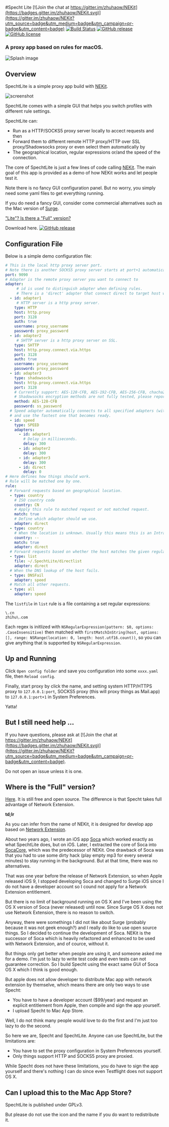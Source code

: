 #Specht Lite
[![Join the chat at https://gitter.im/zhuhaow/NEKit](https://badges.gitter.im/zhuhaow/NEKit.svg)](https://gitter.im/zhuhaow/NEKit?utm_source=badge&utm_medium=badge&utm_campaign=pr-badge&utm_content=badge) [![Build Status](https://travis-ci.org/zhuhaow/SpechtLite.svg?branch=master)](https://travis-ci.org/zhuhaow/SpechtLite) [![GitHub release](https://img.shields.io/github/release/zhuhaow/SpechtLite.svg?maxAge=2592000)](https://github.com/zhuhaow/SpechtLite/releases) [![GitHub license](https://img.shields.io/badge/license-GPLv3-blue.svg)](LICENSE)
### A proxy app based on rules for macOS.

![Splash image](imgs/splash.png)

## Overview
SpechtLite is a simple proxy app build with [NEKit](https://github.com/zhuhaow/NEKit).

![screenshot](imgs/screenshot.png)

SpechtLite comes with a simple GUI that helps you switch profiles with different rule settings.

SpechtLite can:

* Run as a HTTP/SOCKS5 proxy server locally to accect requests and then
* Forward them to different remote HTTP proxy/HTTP over SSL proxy/Shadowsocks proxy or even select them automatically by
* The geographical location, regular expressions or/and the speed of the connection.

The core of SpechtLite is just a few lines of code calling [NEKit](https://github.com/zhuhaow/NEKit). The main goal of this app is provided as a demo of how NEKit works and let people test it.

Note there is no fancy GUI configuration panel. But no worry, you simply need some yaml files to get everything running. 

If you do need a fancy GUI, consider come commercial alternatives such as the Mac version of [Surge](http://surge.run).

["Lite"? Is there a "Full" version?](#full)

Download here. [![GitHub release](https://img.shields.io/github/release/zhuhaow/SpechtLite.svg?maxAge=2592000)](https://github.com/zhuhaow/SpechtLite/releases)

## Configuration File


Below is a simple demo configuration file:

```yaml
# This is the local http proxy server port.
# Note there is another SOCKS5 proxy server starts at port+1 automatically.
port: 9090
# Adapter is the remote proxy server you want to connect to
adapter:
     # id is used to distinguish adapter when defining rules.
     # There is a 'direct' adapter that connect direct to target host without proxy.
  - id: adapter1
     # HTTP server is a http proxy server.
    type: HTTP
    host: http.proxy
    port: 3128
    auth: true
    username: proxy_username
    password: proxy_password
  - id: adapter2
     # SHTTP server is a http proxy server on SSL.
    type: SHTTP
    host: http.proxy.connect.via.https
    port: 3128
    auth: true
    username: proxy_username
    password: proxy_password
  - id: adapter3
    type: shadowsocks
    host: http.proxy.connect.via.https
    port: 3128
    # Currently support: AES-128-CFB, AES-192-CFB, AES-256-CFB, chacha20, salsa20, rc4-md5
    # Shadowsocks encryption methods are not fully tested, please report if there is anything not working.
    method: AES-128-CFB
    password: ss_password
  # Speed adapter automatically connects to all specified adapters (with given delay) 
  # and use the fastest one that becomes ready.
  - id: speed
    type: SPEED
    adapters:
      - id: adapter1
        # Delay in milliseconds.
        delay: 300
      - id: adapter2
        delay: 300
      - id: adapter3
        delay: 300
      - id: direct
        delay: 0
# Here defines how things should work.
# Rule will be matched one by one.
rule:
  # Forward requests based on geographical location.
  - type: country
    # ISO country code
    country: CN
    # Apply this rule to matched request or not matched request.
    match: true
    # Define which adapter should we use.
    adapter: direct
  - type: country
    # When the location is unknown. Usually this means this is an Intranet IP.
    country: --
    match: true
    adapter: direct
  # Forward requests based on whether the host matches the given regular expressions.
  - type: list
    file: ~/.SpechtLite/directlist
    adapter: direct
  # When the DNS lookup of the host fails.
  - type: DNSFail
    adapter: speed
  # Match all other requests.
  - type: all
    adapter: speed
```

The `listfile` in `list` rule is a file containing a set regular expressions:

```
\.cn
zhihu\.com
```

Each regex is initlized with `NSRegularExpression(pattern: $0, options: .CaseInsensitive)` then matched with `firstMatchInString(host, options: [], range: NSRange(location: 0, length: host.utf16.count))`, so you can give anything that is supported by `NSRegularExpression`.

## Up and Running
Click `Open config folder` and save you configuration into some `xxxx.yaml` file, then `Reload config`. 

Finally, start proxy by click the name, and setting system HTTP/HTTPS proxy to `127.0.0.1:port`, SOCKS5 proxy (this will proxy things as Mail.app) to `127.0.0.1:port+1` in System Preferences. 

Yatta!

## But I still need help ...
If you have questions, please ask at [![Join the chat at https://gitter.im/zhuhaow/NEKit](https://badges.gitter.im/zhuhaow/NEKit.svg)](https://gitter.im/zhuhaow/NEKit?utm_source=badge&utm_medium=badge&utm_campaign=pr-badge&utm_content=badge).

Do not open an issue unless it is one.

## Where is the "Full" version?
<a id="full"></a>

[Here](https://github.com/zhuhaow/Specht). It is still free and open source. The difference is that Specht takes full advantage of Network Extension.

**td;lr**

As you can infer from the name of NEKit, it is designed for develop app based on [Network Extension](https://developer.apple.com/library/ios/documentation/NetworkExtension/Reference/Network_Extension_Framework_Reference/). 

About two years ago, I wrote an iOS app [Soca](https://github.com/zhuhaow/Soca-iOS) which worked exactly as what SpechtLite does, but on iOS. Later, I extracted the core of Soca into [SocaCore](https://github.com/zhuhaow/Soca-iOS), which was the predecessor of NEKit. One drawback of Soca was that you had to use some dirty hack (play empty mp3 for every several minutes) to stay running in the background. But at that time, there was no alternatives.

That was one year before the release of Network Extension, so when Apple released iOS 9, I stopped developing Soca and changed to Surge iOS since I do not have a developer account so I cound not apply for a Network Extension entitlement. 

But there is no limit of background running on OS X and I've been using the OS X version of Soca (never released) until now. Since Surge OS X does not use Network Extension, there is no reason to switch.

Anyway, there were somethings I did not like about Surge (probably because it was not geek enough?) and I really do like to use open source things. So I decided to continue the development of Soca. NEKit is the successor of Soca which is heavily refactored and enhanced to be used with Network Extension, and of cource, without it.

But things only get better when people are using it, and someone asked me for a demo. I'm just to lazy to write test code and even tests can not guarantee correction. So I build Specht using the exact same GUI of Soca OS X which I think is good enough.

But apple does not allow developer to distribute Mac app with network extension by themselve, which means there are only two ways to use Specht:

* You have to have a developer account ($99/year) and request an explicit entitlement from Apple, then compile and sign the app yourself.
* I upload Specht to Mac App Store.

Well, I do not think many people would love to do the first and I'm just too lazy to do the second. 

So here we are, Specht and SpechtLite. Anyone can use SpechtLite, but the limitations are:

* You have to set the proxy configuration in System Preferences yourself.
* Only things support HTTP and SOCKS5 proxy are proxied.

While Specht does not have these limitations, you do have to sign the app yourself and there's nothing I can do since even Testflight does not support OS X.

## Can I upload this to the Mac App Store?
SpechtLite is published under GPLv3. 

But please do not use the icon and the name if you do want to redistribute it.